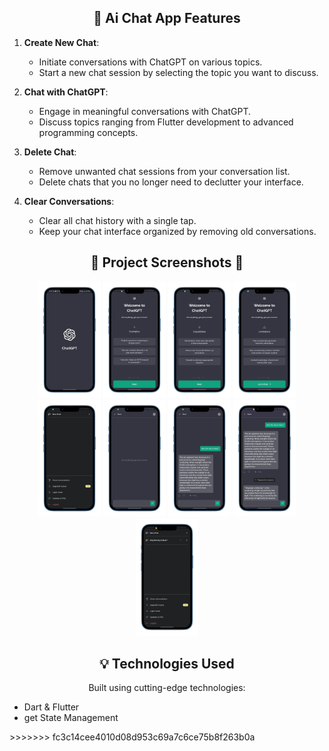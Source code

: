 <h2 align="center"> 🚀 Ai Chat  App Features</h2>

1. **Create New Chat**:

   - Initiate conversations with ChatGPT on various topics.
   - Start a new chat session by selecting the topic you want to discuss.

2. **Chat with ChatGPT**:

   - Engage in meaningful conversations with ChatGPT.
   - Discuss topics ranging from Flutter development to advanced programming concepts.

3. **Delete Chat**:

   - Remove unwanted chat sessions from your conversation list.
   - Delete chats that you no longer need to declutter your interface.

4. **Clear Conversations**:
   - Clear all chat history with a single tap.
   - Keep your chat interface organized by removing old conversations.

<!-- Project Screenshots -->
<h2 align="center">📸 Project Screenshots 📸</h2>
<p align="center">
   <img src="assets/images/1.png" alt="Screenshot 1" width="100">
    <img src="assets/images/2.png" alt="Screenshot 2" width="100">
    <img src="assets/images/3.png" alt="Screenshot 3" width="100">
    <img src="assets/images/4.png" alt="Screenshot 4" width="100">
    <img src="assets/images/5.png" alt="Screenshot 5" width="100">
    <img src="assets/images/6.png" alt="Screenshot 6" width="100">
    <img src="assets/images/7.png" alt="Screenshot 7" width="100">
    <img src="assets/images/8.png" alt="Screenshot 8" width="100">
    <img src="assets/images/9.png" alt="Screenshot 9" width="100">
  
  <!-- Add more screenshots... -->
</p>

<!-- Technologies Used -->
<h2 align="center">💡 Technologies Used</h2>
<p align="center">Built using cutting-edge technologies:</p>

<ul>
  <li>Dart & Flutter</li>
  <li>get State Management</li>
  <!-- Add more technologies... -->
</ul>
>>>>>>> fc3c14cee4010d08d953c69a7c6ce75b8f263b0a
